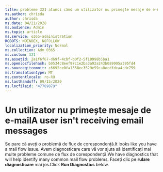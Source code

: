 ```yaml
---
title: probleme 321 atunci când un utilizator nu primește mesaje de e-mail
ms.author: chrisda
author: chrisda
ms.date: 04/21/2020
ms.audience: Admin
ms.topic: article
ms.service: o365-administration
ROBOTS: NOINDEX, NOFOLLOW
localization_priority: Normal
ms.collection: Adm_O365
ms.custom: 321
ms.assetid: 2a1f6f67-d69f-4cbf-b0f2-5f10998b5ba1
ms.openlocfilehash: b0534c8eef97c1e2ba3a92a243b089905a395fd4
ms.sourcegitcommit: c6692ce0fa1358ec3529e59ca0ecdfdea4cdc759
ms.translationtype: MT
ms.contentlocale: ro-RO
ms.lasthandoff: 09/15/2020
ms.locfileid: "47769879"
---
```

# <a name="a-user-isnt-receiving-email-messages"></a><span data-ttu-id="c5de7-102">Un utilizator nu primește mesaje de e-mail</span><span class="sxs-lookup"><span data-stu-id="c5de7-102">A user isn't receiving email messages</span></span>

<span data-ttu-id="c5de7-103">Se pare că aveți o problemă de flux de corespondență.</span><span class="sxs-lookup"><span data-stu-id="c5de7-103">It looks like you have a mail flow issue.</span></span> <span data-ttu-id="c5de7-104">Avem diagnosticare care vă vor ajuta să identificați mai multe probleme comune de flux de corespondență.</span><span class="sxs-lookup"><span data-stu-id="c5de7-104">We have diagnostics that will help identify many common mail flow problems.</span></span> <span data-ttu-id="c5de7-105">Faceți clic pe **rulare diagnosticare** mai jos.</span><span class="sxs-lookup"><span data-stu-id="c5de7-105">Click **Run Diagnostics** below.</span></span>
 